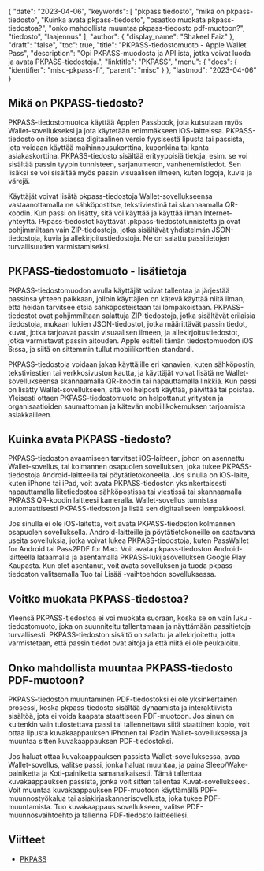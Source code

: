 {
  "date": "2023-04-06",
  "keywords": [
"pkpass tiedosto",
"mikä on pkpass-tiedosto",
"Kuinka avata pkpass-tiedosto",
"osaatko muokata pkpass-tiedostoa?",
"onko mahdollista muuntaa pkpass-tiedosto pdf-muotoon?",
"tiedosto",
"laajennus"
],
  "author": {
    "display_name": "Shakeel Faiz"
},
  "draft": "false",
  "toc": true,
  "title": "PKPASS-tiedostomuoto - Apple Wallet Pass",
  "description": "Opi PKPASS-muodosta ja API:ista, jotka voivat luoda ja avata PKPASS-tiedostoja.",
  "linktitle": "PKPASS",
  "menu": {
    "docs": {
      "identifier": "misc-pkpass-fi",
      "parent": "misc"
}
},
  "lastmod": "2023-04-06"
}

## Mikä on PKPASS-tiedosto?

PKPASS-tiedostomuotoa käyttää Applen Passbook, jota kutsutaan myös Wallet-sovellukseksi ja jota käytetään enimmäkseen iOS-laitteissa. PKPASS-tiedosto on itse asiassa digitaalinen versio fyysisestä lipusta tai passista, jota voidaan käyttää maihinnousukorttina, kuponkina tai kanta-asiakaskorttina. PKPASS-tiedosto sisältää erityyppisiä tietoja, esim. se voi sisältää passin tyypin tunnisteen, sarjanumeron, vanhenemistiedot. Sen lisäksi se voi sisältää myös passin visuaalisen ilmeen, kuten logoja, kuvia ja värejä.

Käyttäjät voivat lisätä pkpass-tiedostoja Wallet-sovellukseensa vastaanottamalla ne sähköpostitse, tekstiviestinä tai skannaamalla QR-koodin. Kun passi on lisätty, sitä voi käyttää ja käyttää ilman Internet-yhteyttä. Pkpass-tiedostot käyttävät .pkpass-tiedostotunnistetta ja ovat pohjimmiltaan vain ZIP-tiedostoja, jotka sisältävät yhdistelmän JSON-tiedostoja, kuvia ja allekirjoitustiedostoja. Ne on salattu passitietojen turvallisuuden varmistamiseksi.

## PKPASS-tiedostomuoto - lisätietoja

PKPASS-tiedostomuodon avulla käyttäjät voivat tallentaa ja järjestää passinsa yhteen paikkaan, jolloin käyttäjien on kätevä käyttää niitä ilman, että heidän tarvitsee etsiä sähköposteistaan tai lompakoistaan. PKPASS-tiedostot ovat pohjimmiltaan salattuja ZIP-tiedostoja, jotka sisältävät erilaisia tiedostoja, mukaan lukien JSON-tiedostot, jotka määrittävät passin tiedot, kuvat, jotka tarjoavat passin visuaalisen ilmeen, ja allekirjoitustiedostot, jotka varmistavat passin aitouden. Apple esitteli tämän tiedostomuodon iOS 6:ssa, ja siitä on sittemmin tullut mobiilikorttien standardi.

PKPASS-tiedostoja voidaan jakaa käyttäjille eri kanavien, kuten sähköpostin, tekstiviestien tai verkkosivuston kautta, ja käyttäjät voivat lisätä ne Wallet-sovellukseensa skannaamalla QR-koodin tai napauttamalla linkkiä. Kun passi on lisätty Wallet-sovellukseen, sitä voi helposti käyttää, päivittää tai poistaa. Yleisesti ottaen PKPASS-tiedostomuoto on helpottanut yritysten ja organisaatioiden saumattoman ja kätevän mobiilikokemuksen tarjoamista asiakkailleen.

## Kuinka avata PKPASS -tiedosto?

PKPASS-tiedoston avaamiseen tarvitset iOS-laitteen, johon on asennettu Wallet-sovellus, tai kolmannen osapuolen sovelluksen, joka tukee PKPASS-tiedostoja Android-laitteella tai pöytätietokoneella. Jos sinulla on iOS-laite, kuten iPhone tai iPad, voit avata PKPASS-tiedoston yksinkertaisesti napauttamalla liitetiedostoa sähköpostissa tai viestissä tai skannaamalla PKPASS QR-koodin laitteesi kameralla. Wallet-sovellus tunnistaa automaattisesti PKPASS-tiedoston ja lisää sen digitaaliseen lompakkoosi.

Jos sinulla ei ole iOS-laitetta, voit avata PKPASS-tiedoston kolmannen osapuolen sovelluksella. Android-laitteille ja pöytätietokoneille on saatavana useita sovelluksia, jotka voivat lukea PKPASS-tiedostoja, kuten PassWallet for Android tai Pass2PDF for Mac. Voit avata pkpass-tiedoston Android-laitteella lataamalla ja asentamalla PKPASS-lukijasovelluksen Google Play Kaupasta. Kun olet asentanut, voit avata sovelluksen ja tuoda pkpass-tiedoston valitsemalla Tuo tai Lisää -vaihtoehdon sovelluksessa.

## Voitko muokata PKPASS-tiedostoa?

Yleensä PKPASS-tiedostoa ei voi muokata suoraan, koska se on vain luku -tiedostomuoto, joka on suunniteltu tallentamaan ja näyttämään passitietoja turvallisesti. PKPASS-tiedoston sisältö on salattu ja allekirjoitettu, jotta varmistetaan, että passin tiedot ovat aitoja ja että niitä ei ole peukaloitu.

## Onko mahdollista muuntaa PKPASS-tiedosto PDF-muotoon?

PKPASS-tiedoston muuntaminen PDF-tiedostoksi ei ole yksinkertainen prosessi, koska pkpass-tiedosto sisältää dynaamista ja interaktiivista sisältöä, jota ei voida kaapata staattiseen PDF-muotoon. Jos sinun on kuitenkin vain tulostettava passi tai tallennettava siitä staattinen kopio, voit ottaa lipusta kuvakaappauksen iPhonen tai iPadin Wallet-sovelluksessa ja muuntaa sitten kuvakaappauksen PDF-tiedostoksi.

Jos haluat ottaa kuvakaappauksen passista Wallet-sovelluksessa, avaa Wallet-sovellus, valitse passi, jonka haluat muuntaa, ja paina Sleep/Wake-painiketta ja Koti-painiketta samanaikaisesti. Tämä tallentaa kuvakaappauksen passista, jonka voit sitten tallentaa Kuvat-sovellukseesi. Voit muuntaa kuvakaappauksen PDF-muotoon käyttämällä PDF-muunnostyökalua tai asiakirjaskannerisovellusta, joka tukee PDF-muuntamista. Tuo kuvakaappaus sovellukseen, valitse PDF-muunnosvaihtoehto ja tallenna PDF-tiedosto laitteellesi.

## Viitteet
* [PKPASS](https://en.wikipedia.org/wiki/PKPASS)


